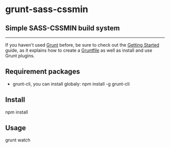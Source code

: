 # grunt-sass-cssmin
<h2>Simple SASS-CSSMIN build system</h2>
<hr />

<p>If you haven't used <a href="http://gruntjs.com/">Grunt</a> before, be sure to check out the <a href="http://gruntjs.com/getting-started">Getting Started</a> guide, as it explains how to create a <a href="http://gruntjs.com/sample-gruntfile">Gruntfile</a> as well as install and use Grunt plugins.</p>

<h2>Requirement packages</h2>
<ul>
  <li>grunt-cli, you can install globaly: npm install -g grunt-cli</li>
</ul>

<h2>Install</h2>
<p>npm install</p>

<h2>Usage</h2>
grunt watch</p>
